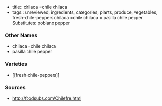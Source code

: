 - title:: chilaca =chile chilaca
- tags:: unreviewed, ingredients, categories, plants, produce, vegetables, fresh-chile-peppers
chilaca =chile chilaca = pasilla chile pepper Substitutes: poblano pepper

### Other Names

* chilaca =chile chilaca
* pasilla chile pepper

### Varieties

* [[fresh-chile-peppers]]

### Sources
* http://foodsubs.com/Chilefre.html

